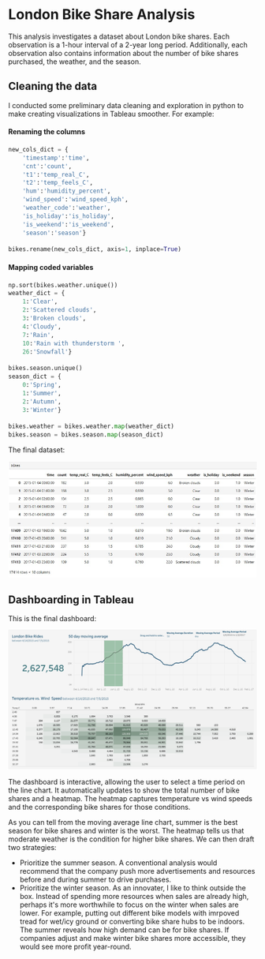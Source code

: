 # London Bike Share Analysis
This analysis investigates a dataset about London bike shares. Each observation is a 1-hour interval of a 2-year long period. Additionally, each observation also contains information about the number of bike shares purchased, the weather, and the season.

## Cleaning the data
I conducted some preliminary data cleaning and exploration in python to make creating visualizations in Tableau smoother. For example:

#### Renaming the columns
```python
new_cols_dict = {
    'timestamp':'time',
    'cnt':'count',
    't1':'temp_real_C',
    't2':'temp_feels_C',
    'hum':'humidity_percent',
    'wind_speed':'wind_speed_kph',
    'weather_code':'weather',
    'is_holiday':'is_holiday',
    'is_weekend':'is_weekend',
    'season':'season'}

bikes.rename(new_cols_dict, axis=1, inplace=True)
```

#### Mapping coded variables
```python
np.sort(bikes.weather.unique())
weather_dict = {
    1:'Clear',
    2:'Scattered clouds',
    3:'Broken clouds',
    4:'Cloudy',
    7:'Rain',
    10:'Rain with thunderstorm ',
    26:'Snowfall'}

bikes.season.unique()
season_dict = {
    0:'Spring',
    1:'Summer',
    2:'Autumn',
    3:'Winter'}

bikes.weather = bikes.weather.map(weather_dict)
bikes.season = bikes.season.map(season_dict)
```

The final dataset:

![Screenshot of bike.head()](https://github.com/digitoby/London-Bike-Share-Analysis/blob/main/images/data_ss.jpg)

## Dashboarding in Tableau
This is the final dashboard:

![Screenshot of dashboard](https://github.com/digitoby/London-Bike-Share-Analysis/blob/main/images/london_bike_dash.png)

The dashboard is interactive, allowing the user to select a time period on the line chart. It automatically updates to show the total number of bike shares and a heatmap. The heatmap captures temperature vs wind speeds and the corresponding bike shares for those conditions.

As you can tell from the moving average line chart, summer is the best season for bike shares and winter is the worst. The heatmap tells us that moderate weather is the condition for higher bike shares. 
We can then draft two strategies:
- Prioritize the summer season. A conventional analysis would recommend that the company push more advertisements and resources before and during summer to drive purchases.
- Prioritize the winter season. As an innovater, I like to think outside the box. Instead of spending more resources when sales are already high, perhaps it's more worthwhile to focus on the winter when sales are lower. For example, putting out different bike models with imrpoved tread for wet/icy ground or converting bike share hubs to be indoors. The summer reveals how high demand can be for bike shares. If companies adjust and make winter bike shares more accessible, they would see more profit year-round.
